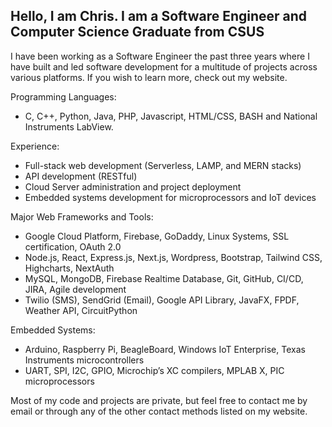 ## Hello, I am Chris. I am a Software Engineer and Computer Science Graduate from CSUS

I have been working as a Software Engineer the past three years where I have built and led software development for a multitude of projects across various platforms. If you wish to learn more, check out my website.
  
Programming Languages:
  - C, C++, Python, Java, PHP, Javascript, HTML/CSS, BASH and National Instruments LabView.
 
Experience:
  - Full-stack web development (Serverless, LAMP, and MERN stacks)
  - API development (RESTful)
  - Cloud Server administration and project deployment
  - Embedded systems development for microprocessors and IoT devices

Major Web Frameworks and Tools:
  - Google Cloud Platform, Firebase, GoDaddy, Linux Systems, SSL certification, OAuth 2.0
  - Node.js, React, Express.js, Next.js, Wordpress, Bootstrap, Tailwind CSS, Highcharts, NextAuth
  - MySQL, MongoDB, Firebase Realtime Database, Git, GitHub, CI/CD, JIRA, Agile development
  - Twilio (SMS), SendGrid (Email), Google API Library, JavaFX, FPDF, Weather API, CircuitPython
    
Embedded Systems:
  - Arduino, Raspberry Pi, BeagleBoard, Windows IoT Enterprise, Texas Instruments microcontrollers
  - UART, SPI, I2C, GPIO, Microchip’s XC compilers, MPLAB X, PIC microprocessors


  
  Most of my code and projects are private, but feel free to contact me by email or through any of the other contact methods listed on my website.
